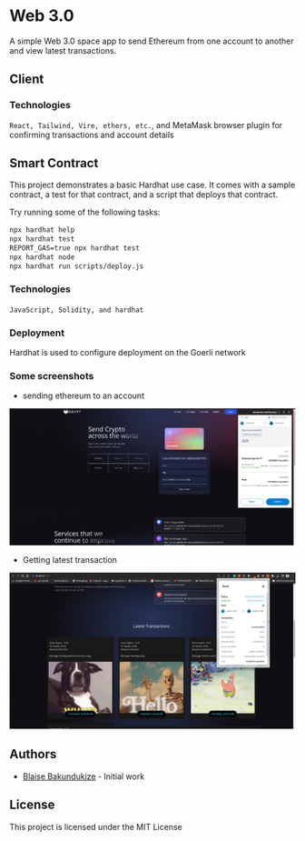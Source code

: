 # Web 3.0

A simple Web 3.0 space app to send Ethereum from one account to another and view latest transactions.

## Client

### Technologies

`React, Tailwind, Vire, ethers, etc.`, and MetaMask browser plugin for confirming transactions and account details

## Smart Contract

This project demonstrates a basic Hardhat use case. It comes with a sample contract, a test for that contract, and a script that deploys that contract.

Try running some of the following tasks:

```shell
npx hardhat help
npx hardhat test
REPORT_GAS=true npx hardhat test
npx hardhat node
npx hardhat run scripts/deploy.js
```

### Technologies

`JavaScript, Solidity, and hardhat`

### Deployment

Hardhat is used to configure deployment on the Goerli network

### Some screenshots

- sending ethereum to an account

![](screenshots/send-ethereum.png)

- Getting latest transaction

![](screenshots/latest%20transactions.png)

## Authors

- [Blaise Bakundukize](https://github.com/blaisebakundukize) - Initial work

## License

This project is licensed under the MIT License
